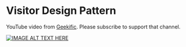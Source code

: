 # Visitor Design Pattern
YouTube video from [Geekific](https://www.youtube.com/@geekific). Please subscribe to support that channel.

[![IMAGE ALT TEXT HERE](https://img.youtube.com/vi/UQP5XqMqtqQ/0.jpg)](https://www.youtube.com/watch?v=UQP5XqMqtqQ)

